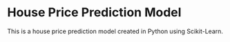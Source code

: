 # House Price Prediction Model
This is a house price prediction model created in Python using Scikit-Learn.

